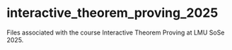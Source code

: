 # interactive_theorem_proving_2025

Files associated with the course Interactive Theorem Proving at LMU SoSe 2025.
